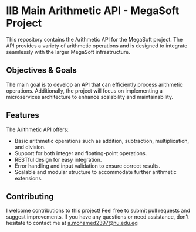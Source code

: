 # IIB Main Arithmetic API - MegaSoft Project

This repository contains the Arithmetic API for the MegaSoft project. The API provides a variety of arithmetic operations and is designed to integrate seamlessly with the larger MegaSoft infrastructure.

## Objectives & Goals
The main goal is to develop an API that can efficiently process arithmetic operations. Additionally, the project will focus on implementing a microservices architecture to enhance scalability and maintainability.


## Features
The Arithmetic API offers:
- Basic arithmetic operations such as addition, subtraction, multiplication, and division.
- Support for both integer and floating-point operations.
- RESTful design for easy integration.
- Error handling and input validation to ensure correct results.
- Scalable and modular structure to accommodate further arithmetic extensions.

## Contributing
I welcome contributions to this project! Feel free to submit pull requests and suggest improvements. If you have any questions or need assistance, don’t hesitate to contact me at a.mohamed2397@nu.edu.eg
